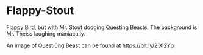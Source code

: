 # Flappy-Stout
Flappy Bird, but with Mr. Stout dodging Questing Beasts. The background is Mr. Theiss laughing maniacally.

An image of Questi0ng Beast can be found at https://bit.ly/2lXi2Yp
